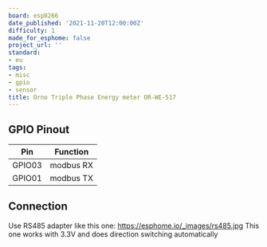 ```yaml
---
board: esp8266
date_published: '2021-11-20T12:00:00Z'
difficulty: 1
made_for_esphome: false
project_url: ''
standard:
- eu
tags:
- misc
- gpio
- sensor
title: Orno Triple Phase Energy meter OR-WE-517
---
```


## GPIO Pinout

| Pin    | Function  |
| ------ | --------- |
| GPIO03 | modbus RX |
| GPIO01 | modbus TX |

## Connection

Use RS485 adapter like this one: https://esphome.io/_images/rs485.jpg
This one works with 3.3V and does direction switching automatically